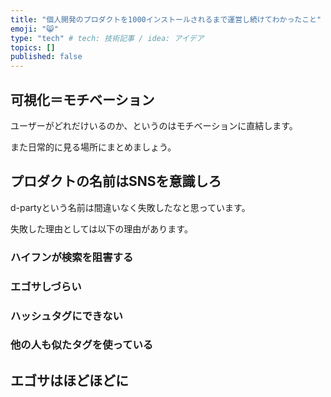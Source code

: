 ```yaml
---
title: "個人開発のプロダクトを1000インストールされるまで運営し続けてわかったこと"
emoji: "😸"
type: "tech" # tech: 技術記事 / idea: アイデア
topics: []
published: false
---
```



## 可視化＝モチベーション

ユーザーがどれだけいるのか、というのはモチベーションに直結します。

また日常的に見る場所にまとめましょう。

## プロダクトの名前はSNSを意識しろ

d-partyという名前は間違いなく失敗したなと思っています。

失敗した理由としては以下の理由があります。

### ハイフンが検索を阻害する

### エゴサしづらい

### ハッシュタグにできない

### 他の人も似たタグを使っている

## エゴサはほどほどに
